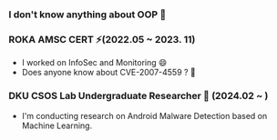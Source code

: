 ### I don't know anything about OOP 🤔
### ROKA AMSC CERT ⚡(2022.05 ~ 2023. 11) 
- I worked on InfoSec and Monitoring 😄
- Does anyone know about CVE-2007-4559 ? 🤔
### DKU CSOS Lab Undergraduate Researcher 🔎 (2024.02 ~ ) 
- I'm conducting research on Android Malware Detection based on Machine Learning.
<!--
**woniwory/woniwory** is a ✨ _special_ ✨ repository because its `README.md` (this file) appears on your GitHub profile.

Here are some ideas to get you started:

- 🔭 I’m currently working on ...
- 🌱 I’m currently learning ...
- 👯 I’m looking to collaborate on ...
- 🤔 I’m looking for help with ...
- 💬 Ask me about ...
- 📫 How to reach me: ...
- 😄 Pronouns: ...
- ⚡ Fun fact: ...
https://www.bezkoder.com/react-spring-boot-crud/



CVE-2007-4559


-->
